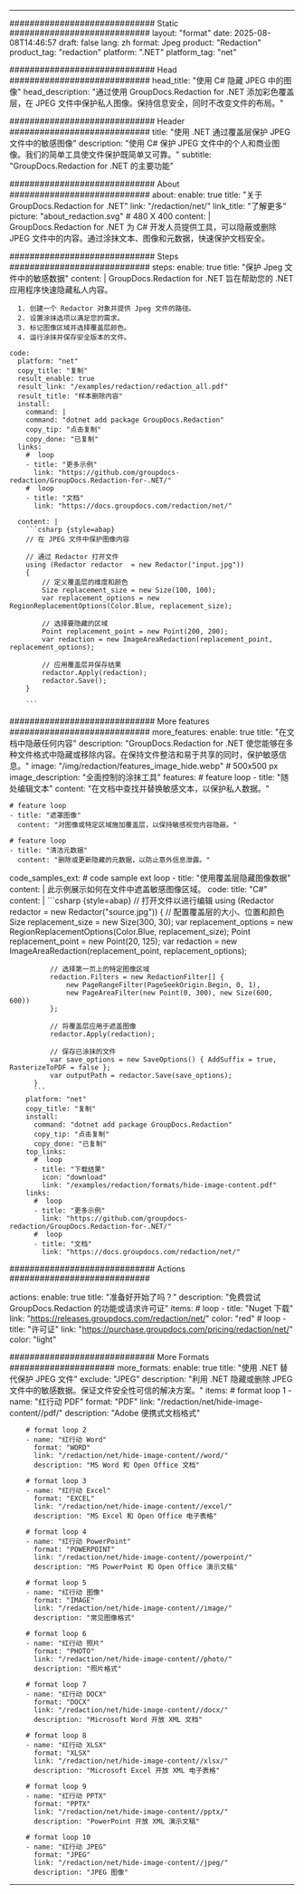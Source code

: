 
---
############################# Static ############################
layout: "format"
date:  2025-08-08T14:46:57
draft: false
lang: zh
format: Jpeg
product: "Redaction"
product_tag: "redaction"
platform: ".NET"
platform_tag: "net"

############################# Head ############################
head_title: "使用 C# 隐藏 JPEG 中的图像"
head_description: "通过使用 GroupDocs.Redaction for .NET 添加彩色覆盖层，在 JPEG 文件中保护私人图像。保持信息安全，同时不改变文件的布局。"

############################# Header ############################
title: "使用 .NET 通过覆盖层保护 JPEG 文件中的敏感图像" 
description: "使用 C# 保护 JPEG 文件中的个人和商业图像。我们的简单工具使文件保护既简单又可靠。"
subtitle: "GroupDocs.Redaction for .NET 的主要功能" 

############################# About ############################
about:
    enable: true
    title: "关于 GroupDocs.Redaction for .NET"
    link: "/redaction/net/"
    link_title: "了解更多"
    picture: "about_redaction.svg" # 480 X 400
    content: |
       GroupDocs.Redaction for .NET 为 C# 开发人员提供工具，可以隐蔽或删除 JPEG 文件中的内容。通过涂抹文本、图像和元数据，快速保护文档安全。

############################# Steps ############################
steps:
    enable: true
    title: "保护 Jpeg 文件中的敏感数据"
    content: |
      GroupDocs.Redaction for .NET 旨在帮助您的 .NET 应用程序快速隐藏私人内容。
      
      1. 创建一个 Redactor 对象并提供 Jpeg 文件的路径。
      2. 设置涂抹选项以满足您的需求。
      3. 标记图像区域并选择覆盖层颜色。
      4. 运行涂抹并保存安全版本的文件。
   
    code:
      platform: "net"
      copy_title: "复制"
      result_enable: true
      result_link: "/examples/redaction/redaction_all.pdf"
      result_title: "样本删除内容"
      install:
        command: |
        command: "dotnet add package GroupDocs.Redaction"
        copy_tip: "点击复制"
        copy_done: "已复制"
      links:
        #  loop
        - title: "更多示例"
          link: "https://github.com/groupdocs-redaction/GroupDocs.Redaction-for-.NET/"
        #  loop
        - title: "文档"
          link: "https://docs.groupdocs.com/redaction/net/"
          
      content: |
        ```csharp {style=abap}
        // 在 JPEG 文件中保护图像内容

        // 通过 Redactor 打开文件
        using (Redactor redactor  = new Redactor("input.jpg"))
        {
            // 定义覆盖层的维度和颜色
            Size replacement_size = new Size(100, 100);
            var replacement_options = new RegionReplacementOptions(Color.Blue, replacement_size);

            // 选择要隐藏的区域
            Point replacement_point = new Point(200, 200);
            var redaction = new ImageAreaRedaction(replacement_point, replacement_options);
            
            // 应用覆盖层并保存结果
            redactor.Apply(redaction);
            redactor.Save();
        }
        
        ```            


############################# More features ############################
more_features:
  enable: true
  title: "在文档中隐蔽任何内容"
  description: "GroupDocs.Redaction for .NET 使您能够在多种文件格式中隐藏或移除内容。在保持文件整洁和易于共享的同时，保护敏感信息。"
  image: "/img/redaction/features_image_hide.webp" # 500x500 px
  image_description: "全面控制的涂抹工具"
  features:
    # feature loop
    - title: "随处编辑文本"
      content: "在文档中查找并替换敏感文本，以保护私人数据。"

    # feature loop
    - title: "遮罩图像"
      content: "对图像或特定区域施加覆盖层，以保持敏感视觉内容隐蔽。"

    # feature loop
    - title: "清洁元数据"
      content: "删除或更新隐藏的元数据，以防止意外信息泄露。"
      
  code_samples_ext:
    # code sample ext loop
    - title: "使用覆盖层隐藏图像数据"
      content: |
        此示例展示如何在文件中遮盖敏感图像区域。
      code:
        title: "C#"
        content: |
          ```csharp {style=abap}
          //  打开文件以进行编辑
          using (Redactor redactor  = new Redactor("source.jpg"))
          {
              // 配置覆盖层的大小、位置和颜色
              Size replacement_size = new Size(300, 30);
              var replacement_options = new RegionReplacementOptions(Color.Blue, replacement_size);
              Point replacement_point = new Point(20, 125);
              var redaction = new ImageAreaRedaction(replacement_point, replacement_options);
 
              // 选择第一页上的特定图像区域
              redaction.Filters = new RedactionFilter[] {
                  new PageRangeFilter(PageSeekOrigin.Begin, 0, 1),
                  new PageAreaFilter(new Point(0, 300), new Size(600, 600))
              };

              // 将覆盖层应用于遮盖图像
              redactor.Apply(redaction);

              // 保存已涂抹的文件
              var save_options = new SaveOptions() { AddSuffix = true, RasterizeToPDF = false };
              var outputPath = redactor.Save(save_options);
          }
          ```
        platform: "net"
        copy_title: "复制"
        install:
          command: "dotnet add package GroupDocs.Redaction"
          copy_tip: "点击复制"
          copy_done: "已复制"
        top_links:
          #  loop
          - title: "下载结果"
            icon: "download"
            link: "/examples/redaction/formats/hide-image-content.pdf"
        links:
          #  loop
          - title: "更多示例"
            link: "https://github.com/groupdocs-redaction/GroupDocs.Redaction-for-.NET/"
          #  loop
          - title: "文档"
            link: "https://docs.groupdocs.com/redaction/net/"


############################# Actions ############################

actions:
  enable: true
  title: "准备好开始了吗？"
  description: "免费尝试 GroupDocs.Redaction 的功能或请求许可证"
  items:
    #  loop
    - title: "Nuget 下载"
      link: "https://releases.groupdocs.com/redaction/net/"
      color: "red"
        #  loop
    - title: "许可证"
      link: "https://purchase.groupdocs.com/pricing/redaction/net/"
      color: "light"


############################# More Formats #####################
more_formats:
    enable: true
    title: "使用 .NET 替代保护 JPEG 文件"
    exclude: "JPEG"
    description: "利用 .NET 隐藏或删除 JPEG 文件中的敏感数据。保证文件安全性可信的解决方案。"
    items: 
        # format loop 1
        - name: "红行动 PDF"
          format: "PDF"
          link: "/redaction/net/hide-image-content//pdf/"
          description: "Adobe 便携式文档格式"

        # format loop 2
        - name: "红行动 Word"
          format: "WORD"
          link: "/redaction/net/hide-image-content//word/"
          description: "MS Word 和 Open Office 文档"
          
        # format loop 3
        - name: "红行动 Excel"
          format: "EXCEL"
          link: "/redaction/net/hide-image-content//excel/"
          description: "MS Excel 和 Open Office 电子表格"

        # format loop 4
        - name: "红行动 PowerPoint"
          format: "POWERPOINT"
          link: "/redaction/net/hide-image-content//powerpoint/"
          description: "MS PowerPoint 和 Open Office 演示文稿"

        # format loop 5
        - name: "红行动 图像"
          format: "IMAGE"
          link: "/redaction/net/hide-image-content//image/"
          description: "常见图像格式"

        # format loop 6
        - name: "红行动 照片"
          format: "PHOTO"
          link: "/redaction/net/hide-image-content//photo/"
          description: "照片格式"

        # format loop 7
        - name: "红行动 DOCX"
          format: "DOCX"
          link: "/redaction/net/hide-image-content//docx/"
          description: "Microsoft Word 开放 XML 文档"
          
        # format loop 8
        - name: "红行动 XLSX"
          format: "XLSX"
          link: "/redaction/net/hide-image-content//xlsx/"
          description: "Microsoft Excel 开放 XML 电子表格"
          
        # format loop 9
        - name: "红行动 PPTX"
          format: "PPTX"
          link: "/redaction/net/hide-image-content//pptx/"
          description: "PowerPoint 开放 XML 演示文稿"

        # format loop 10
        - name: "红行动 JPEG"
          format: "JPEG"
          link: "/redaction/net/hide-image-content//jpeg/"
          description: "JPEG 图像"


---